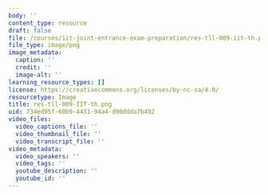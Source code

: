 ```yaml
---
body: ''
content_type: resource
draft: false
file: /courses/iit-joint-entrance-exam-preparation/res-tll-009-iit-th.png
file_type: image/png
image_metadata:
  caption: ''
  credit: ''
  image-alt: ''
learning_resource_types: []
license: https://creativecommons.org/licenses/by-nc-sa/4.0/
resourcetype: Image
title: res-tll-009-IIT-th.png
uid: 734ed95f-60b9-4431-94a4-d90ddda7b492
video_files:
  video_captions_file: ''
  video_thumbnail_file: ''
  video_transcript_file: ''
video_metadata:
  video_speakers: ''
  video_tags: ''
  youtube_description: ''
  youtube_id: ''
---
```

